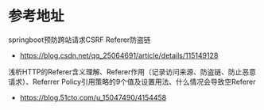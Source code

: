 # 参考地址
springboot预防跨站请求CSRF Referer防盗链
- https://blog.csdn.net/qq_25064691/article/details/115149128

浅析HTTP的Referer含义理解、Referer作用（记录访问来源、防盗链、防止恶意请求）、Referrer Policy引用策略的9个值及设置用法、什么情况会导致空Referer
- https://blog.51cto.com/u_15047490/4154458
